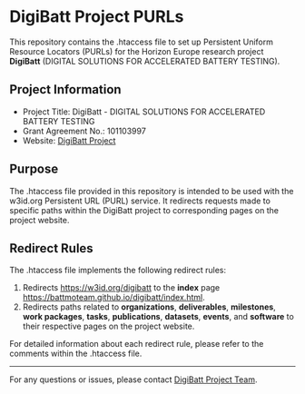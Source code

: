 # DigiBatt Project PURLs

This repository contains the .htaccess file to set up Persistent Uniform Resource Locators (PURLs) for the Horizon Europe research project **DigiBatt** (DIGITAL SOLUTIONS FOR ACCELERATED BATTERY TESTING).

## Project Information

- Project Title: DigiBatt - DIGITAL SOLUTIONS FOR ACCELERATED BATTERY TESTING
- Grant Agreement No.: 101103997
- Website: [DigiBatt Project](https://digibattproject.eu/)

## Purpose

The .htaccess file provided in this repository is intended to be used with the w3id.org Persistent URL (PURL) service. It redirects requests made to specific paths within the DigiBatt project to corresponding pages on the project website.

## Redirect Rules

The .htaccess file implements the following redirect rules:

1. Redirects <https://w3id.org/digibatt> to the **index** page <https://battmoteam.github.io/digibatt/index.html>.
2. Redirects paths related to **organizations**, **deliverables**, **milestones**, **work packages**, **tasks**, **publications**, **datasets**, **events**, and **software** to their respective pages on the project website.

For detailed information about each redirect rule, please refer to the comments within the .htaccess file.

---

For any questions or issues, please contact [DigiBatt Project Team](mailto:francesca.watson@sintef.no).
